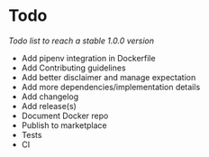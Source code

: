 # Todo

_Todo list to reach a stable 1.0.0 version_

- Add pipenv integration in Dockerfile
- Add Contributing guidelines
- Add better disclaimer and manage expectation
- Add more dependencies/implementation details
- Add changelog
- Add release(s)
- Document Docker repo
- Publish to marketplace
- Tests
- CI
